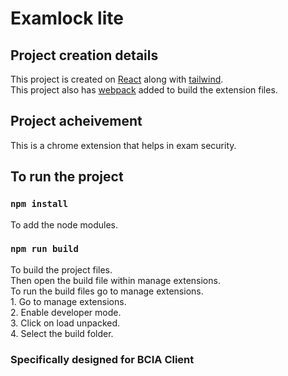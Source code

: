 # Examlock lite

## Project creation details
This project is created on [React](https://react.dev/) along with [tailwind](https://tailwindcss.com/).\
This project also has [webpack](https://webpack.js.org/) added to build the extension files.


## Project acheivement
This is a chrome extension that helps in exam security.

## To run the project

### `npm install`
To add the node modules.

### `npm run build`
To build the project files.\
Then open the build file within manage extensions.\
To run the build files go to manage extensions.\
    1. Go to manage extensions.\
    2. Enable developer mode.\
    3. Click on load unpacked.\
    4. Select the build folder.


### Specifically designed for BCIA Client